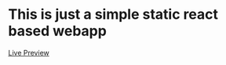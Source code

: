 # This is just a simple static react based webapp

[Live Preview](https://aman-travel-journal.netlify.app/)

